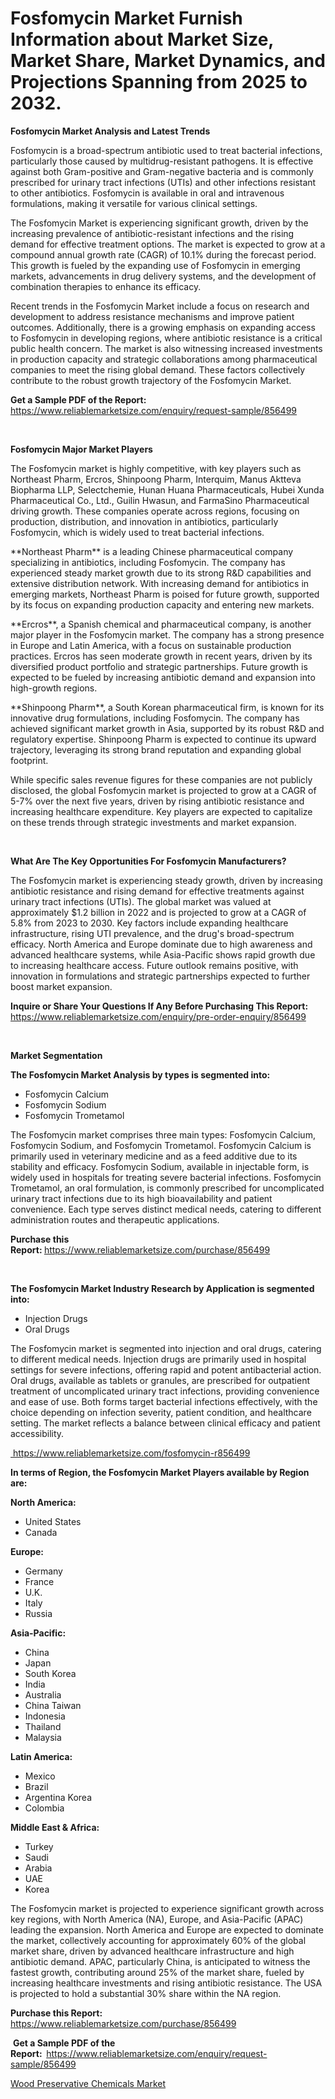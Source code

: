 <p><h1>Fosfomycin Market Furnish Information about Market Size, Market Share, Market Dynamics, and Projections Spanning from 2025 to 2032.</h1></p><p><strong>Fosfomycin Market Analysis and Latest Trends</strong></p>
<p><p>Fosfomycin is a broad-spectrum antibiotic used to treat bacterial infections, particularly those caused by multidrug-resistant pathogens. It is effective against both Gram-positive and Gram-negative bacteria and is commonly prescribed for urinary tract infections (UTIs) and other infections resistant to other antibiotics. Fosfomycin is available in oral and intravenous formulations, making it versatile for various clinical settings.</p><p>The Fosfomycin Market is experiencing significant growth, driven by the increasing prevalence of antibiotic-resistant infections and the rising demand for effective treatment options. The market is expected to grow at a compound annual growth rate (CAGR) of 10.1% during the forecast period. This growth is fueled by the expanding use of Fosfomycin in emerging markets, advancements in drug delivery systems, and the development of combination therapies to enhance its efficacy.</p><p>Recent trends in the Fosfomycin Market include a focus on research and development to address resistance mechanisms and improve patient outcomes. Additionally, there is a growing emphasis on expanding access to Fosfomycin in developing regions, where antibiotic resistance is a critical public health concern. The market is also witnessing increased investments in production capacity and strategic collaborations among pharmaceutical companies to meet the rising global demand. These factors collectively contribute to the robust growth trajectory of the Fosfomycin Market.</p></p>
<p><strong>Get a Sample PDF of the Report:&nbsp;</strong> <a href="https://www.reliablemarketsize.com/enquiry/request-sample/856499?utm_campaign=2193&utm_medium=2&utm_source=Github&utm_content=ia&utm_term=26012025&utm_id=fosfomycin">https://www.reliablemarketsize.com/enquiry/request-sample/856499</a></p>
<p>&nbsp;</p>
<p><strong>Fosfomycin Major Market Players</strong></p>
<p><p>The Fosfomycin market is highly competitive, with key players such as Northeast Pharm, Ercros, Shinpoong Pharm, Interquim, Manus Aktteva Biopharma LLP, Selectchemie, Hunan Huana Pharmaceuticals, Hubei Xunda Pharmaceutical Co., Ltd., Guilin Hwasun, and FarmaSino Pharmaceutical driving growth. These companies operate across regions, focusing on production, distribution, and innovation in antibiotics, particularly Fosfomycin, which is widely used to treat bacterial infections.</p><p>**Northeast Pharm** is a leading Chinese pharmaceutical company specializing in antibiotics, including Fosfomycin. The company has experienced steady market growth due to its strong R&D capabilities and extensive distribution network. With increasing demand for antibiotics in emerging markets, Northeast Pharm is poised for future growth, supported by its focus on expanding production capacity and entering new markets.</p><p>**Ercros**, a Spanish chemical and pharmaceutical company, is another major player in the Fosfomycin market. The company has a strong presence in Europe and Latin America, with a focus on sustainable production practices. Ercros has seen moderate growth in recent years, driven by its diversified product portfolio and strategic partnerships. Future growth is expected to be fueled by increasing antibiotic demand and expansion into high-growth regions.</p><p>**Shinpoong Pharm**, a South Korean pharmaceutical firm, is known for its innovative drug formulations, including Fosfomycin. The company has achieved significant market growth in Asia, supported by its robust R&D and regulatory expertise. Shinpoong Pharm is expected to continue its upward trajectory, leveraging its strong brand reputation and expanding global footprint.</p><p>While specific sales revenue figures for these companies are not publicly disclosed, the global Fosfomycin market is projected to grow at a CAGR of 5-7% over the next five years, driven by rising antibiotic resistance and increasing healthcare expenditure. Key players are expected to capitalize on these trends through strategic investments and market expansion.</p></p>
<p>&nbsp;</p>
<p><strong>What Are The Key Opportunities For Fosfomycin Manufacturers?</strong></p>
<p><p>The Fosfomycin market is experiencing steady growth, driven by increasing antibiotic resistance and rising demand for effective treatments against urinary tract infections (UTIs). The global market was valued at approximately $1.2 billion in 2022 and is projected to grow at a CAGR of 5.8% from 2023 to 2030. Key factors include expanding healthcare infrastructure, rising UTI prevalence, and the drug's broad-spectrum efficacy. North America and Europe dominate due to high awareness and advanced healthcare systems, while Asia-Pacific shows rapid growth due to increasing healthcare access. Future outlook remains positive, with innovation in formulations and strategic partnerships expected to further boost market expansion.</p></p>
<p><strong>Inquire or Share Your Questions If Any Before Purchasing This Report:</strong> <a href="https://www.reliablemarketsize.com/enquiry/pre-order-enquiry/856499?utm_campaign=2193&utm_medium=2&utm_source=Github&utm_content=ia&utm_term=26012025&utm_id=fosfomycin">https://www.reliablemarketsize.com/enquiry/pre-order-enquiry/856499</a></p>
<p>&nbsp;</p>
<p><strong>Market Segmentation</strong></p>
<p><strong>The Fosfomycin Market Analysis by types is segmented into:</strong></p>
<p><ul><li>Fosfomycin Calcium</li><li>Fosfomycin Sodium</li><li>Fosfomycin Trometamol</li></ul></p>
<p><p>The Fosfomycin market comprises three main types: Fosfomycin Calcium, Fosfomycin Sodium, and Fosfomycin Trometamol. Fosfomycin Calcium is primarily used in veterinary medicine and as a feed additive due to its stability and efficacy. Fosfomycin Sodium, available in injectable form, is widely used in hospitals for treating severe bacterial infections. Fosfomycin Trometamol, an oral formulation, is commonly prescribed for uncomplicated urinary tract infections due to its high bioavailability and patient convenience. Each type serves distinct medical needs, catering to different administration routes and therapeutic applications.</p></p>
<p><strong>Purchase this Report:&nbsp;</strong><a href="https://www.reliablemarketsize.com/purchase/856499?utm_campaign=2193&utm_medium=2&utm_source=Github&utm_content=ia&utm_term=26012025&utm_id=fosfomycin">https://www.reliablemarketsize.com/purchase/856499</a></p>
<p>&nbsp;</p>
<p><strong>The Fosfomycin Market Industry Research by Application is segmented into:</strong></p>
<p><ul><li>Injection Drugs</li><li>Oral Drugs</li></ul></p>
<p><p>The Fosfomycin market is segmented into injection and oral drugs, catering to different medical needs. Injection drugs are primarily used in hospital settings for severe infections, offering rapid and potent antibacterial action. Oral drugs, available as tablets or granules, are prescribed for outpatient treatment of uncomplicated urinary tract infections, providing convenience and ease of use. Both forms target bacterial infections effectively, with the choice depending on infection severity, patient condition, and healthcare setting. The market reflects a balance between clinical efficacy and patient accessibility.</p></p>
<p><a href="https://www.reliablemarketsize.com/fosfomycin-r856499?utm_campaign=2193&utm_medium=2&utm_source=Github&utm_content=ia&utm_term=26012025&utm_id=fosfomycin">&nbsp;https://www.reliablemarketsize.com/fosfomycin-r856499</a></p>
<p><strong>In terms of Region, the Fosfomycin Market Players available by Region are:</strong></p>
<p>
    <p> <strong> North America: </strong>
        <ul>
            <li>United States</li>
            <li>Canada</li>
        </ul>
        </p> 
    <p> <strong> Europe: </strong>
        <ul>
            <li>Germany</li>
            <li>France</li>
            <li>U.K.</li>
            <li>Italy</li>
            <li>Russia</li>
        </ul>
        </p> 
    <p> <strong> Asia-Pacific: </strong>
        <ul>
            <li>China</li>
            <li>Japan</li>
            <li>South Korea</li>
            <li>India</li>
            <li>Australia</li>
            <li>China Taiwan</li>
            <li>Indonesia</li>
            <li>Thailand</li>
            <li>Malaysia</li>
        </ul>
        </p> 
    <p> <strong> Latin America: </strong>
        <ul>
            <li>Mexico</li>
            <li>Brazil</li>
            <li>Argentina Korea</li>
            <li>Colombia</li>
        </ul>
        </p> 
    <p> <strong> Middle East & Africa: </strong>
        <ul>
            <li>Turkey</li>
            <li>Saudi</li>
            <li>Arabia</li>
            <li>UAE</li>
            <li>Korea</li>
        </ul>
    </p>
    </p>
<p><p>The Fosfomycin market is projected to experience significant growth across key regions, with North America (NA), Europe, and Asia-Pacific (APAC) leading the expansion. North America and Europe are expected to dominate the market, collectively accounting for approximately 60% of the global market share, driven by advanced healthcare infrastructure and high antibiotic demand. APAC, particularly China, is anticipated to witness the fastest growth, contributing around 25% of the market share, fueled by increasing healthcare investments and rising antibiotic resistance. The USA is projected to hold a substantial 30% share within the NA region.</p></p>
<p><strong>Purchase this Report: </strong><a href="https://www.reliablemarketsize.com/purchase/856499?utm_campaign=2193&utm_medium=2&utm_source=Github&utm_content=ia&utm_term=26012025&utm_id=fosfomycin">https://www.reliablemarketsize.com/purchase/856499</a></p>
<p>&nbsp;<strong>Get a Sample PDF of the Report:&nbsp;&nbsp;</strong><a href="https://www.reliablemarketsize.com/enquiry/request-sample/856499?utm_campaign=2193&utm_medium=2&utm_source=Github&utm_content=ia&utm_term=26012025&utm_id=fosfomycin">https://www.reliablemarketsize.com/enquiry/request-sample/856499</a></p>
<p><strong></strong></p>
<p><p><a href="https://github.com/paljuhubeyde/Market-Research-Report-List-1/blob/main/wood-preservative-chemicals-market.md?utm_campaign=2193&utm_medium=2&utm_source=Github&utm_content=ia&utm_term=26012025&utm_id=fosfomycin">Wood Preservative Chemicals Market</a></p></p>